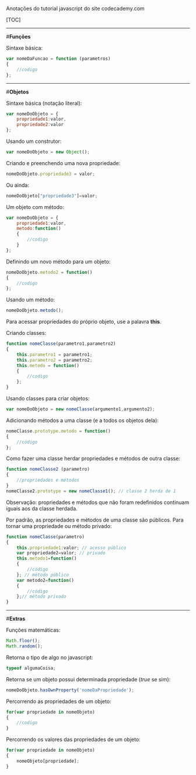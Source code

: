 Anotações do tutorial javascript do site codecademy.com

[TOC]

----------------------------------------------------------------------
#**Funções**

Sintaxe básica: 
```javascript 
var nomeDaFuncao = function (parametros) 
{ 
	//codigo 
}; 
```

-----------------------------------------------------------------------
#**Objetos**

Sintaxe básica (notação literal): 
```javascript 
var nomeDoObjeto = { 
	propriedade1:valor, 
	propriedade2:valor 
}; 
``` 
Usando um construtor: 
```javascript 
var nomeDoObjeto = new Object(); 
``` 
Criando e preenchendo uma nova propriedade: 
```javascript 
nomeDoObjeto.propriedade3 = valor; 
``` 
Ou ainda: 
```javascript 
nomeDoObjeto["propriedade3"]=valor; 
``` 
Um objeto com método: 
```javascript 
var nomeDoObjeto = { 
	propriedade1:valor, 
	metodo:function() 
	{ 
		//codigo 
	} 
}; 
``` 
Definindo um novo método para um objeto: 
```javascript 
nomeDoObjeto.metodo2 = function() 
{ 
	//codigo 
}; 
``` 
Usando um método: 
```javascript 
nomeDoObjeto.metodo(); 
``` 
Para acessar propriedades do próprio objeto, use a palavra **this**. 
 
Criando classes: 
```javascript 
function nomeClasse(parametro1,parametro2) 
{ 
	this.parametro1 = parametro1; 
	this.parametro2 = parametro2; 
	this.metodo = function() 
	{ 
		//codigo 
	}; 
} 
``` 
Usando classes para criar objetos: 
```javascript 
var nomeDoObjeto = new nomeClasse(argumento1,argumento2); 
``` 
Adicionando métodos a uma classe (e a todos os objetos dela): 
```javascript 
nomeClasse.prototype.metodo = function() 
{ 
	//código 
}; 
``` 
Como fazer uma classe herdar propriedades e métodos de outra classe: 
```javascript 
function nomeClasse2 (parametro) 
{ 
	//propriedades e métodos 
} 
nomeClasse2.prototype = new nomeClasse1(); // classe 2 herda de 1 
``` 
Observação: propriedades e métodos que não foram redefinidos continuam iguais aos da classe herdada. 
 
Por padrão, as propriedades e métodos de uma classe são públicos. Para tornar uma propriedade ou método privado: 
```javascript 
function nomeClasse(parametro) 
{ 
	this.propriedade1:valor; // acesso público 
	var propriedade2=valor; // privado 
	this.metodo1=function() 
	{ 
		//código 
	}; // método público 
	var metodo2=function() 
	{ 
		//código 
	};// método privado 
} 
```

------------------------------------------------------------------------
#**Extras**

Funções matemáticas: 
```javascript 
Math.floor(); 
Math.random(); 
``` 
Retorna o tipo de algo no javascript: 
```javascript 
typeof algumaCoisa; 
``` 
Retorna se um objeto possui determinada propriedade (*true* se sim): 
```javascript 
nomeDoObjeto.hasOwnProperty('nomeDaPropriedade'); 
``` 
Percorrendo as propriedades de um objeto: 
```javascript 
for(var propriedade in nomeObjeto) 
{ 
	//codigo 
} 
``` 
Percorrendo os valores das propriedades de um objeto: 
```javascript 
for(var propriedade in nomeObjeto) 
{ 
	nomeObjeto[propriedade]; 
} 
```

